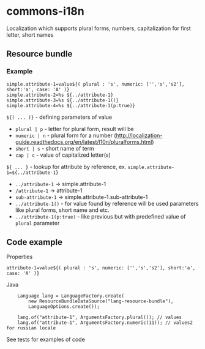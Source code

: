 # commons-i18n

Localization which supports plural forms, numbers, capitalization for first letter, short names

## Resource bundle

### Example
```
simple.attribute-1=value${( plural : 's', numeric: ['','s','s2'], short:'a', case: 'A' )}
simple.attribute-2=%s ${../attribute-1}
simple.attribute-3=%s ${../attribute-1()}
simple.attribute-4=%s ${../attribute-1(p:true)}
```

`${( ... )}` - defining parameters of value

* `plural | p` - letter for plural form, result will be <value><letter>
* `numeric | n` - plural form for a number (http://localization-guide.readthedocs.org/en/latest/l10n/pluralforms.html)
* `short | s` - short name of term
* `cap | c` - value of capitalized letter(s)

`${ ... }` - lookup for attribute by reference, ex. `simple.attribute-1=${../attribute-1}`

* `../attribute-1` -> simple.attribute-1
* `/attribute-1` -> attribute-1
* `sub-attribute-1` -> simple.attribute-1.sub-attribute-1
* `../attribute-1()` - for value found by reference will be used parameters like plural forms, short name and etc.
* `../attribute-1(p:true)` - like previous but with predefined value of `plural` parameter

## Code example

Properties
```
attribute-1=value${( plural : 's', numeric: ['','s','s2'], short:'a', case: 'A' )}
```

Java
```
    Language lang = LanguageFactory.create(
        new ResourceBundleDataSource("lang-resource-bundle"),
        LanguageOptions.create());

    lang.of("attribute-1", ArgumentsFactory.plural()); // values
    lang.of("attribute-1", ArgumentsFactory.numeric(11)); // values2 for russian locale
```
See tests for examples of code